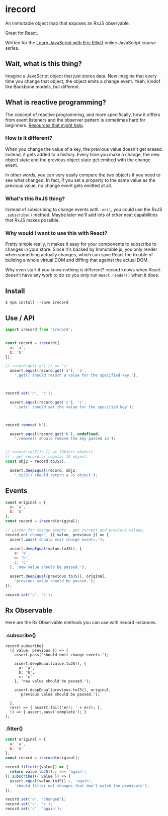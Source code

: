 # irecord

An immutable object map that exposes an RxJS observable.

Great for React.

Written for the [Learn JavaScript with Eric Elliott](https://ericelliottjs.com/) online JavaScript course series.


## Wait, what is this thing?

Imagine a JavaScript object that just stores data. Now imagine that every time you change that object, the object emits a change event. Yeah, kindof like Backbone models, but different.


## What is reactive programming?

The concept of reactive programming, and more specifically, how it differs from event listeners and the observer pattern is sometimes hard for beginners. [Resources that might help](./reactive-programming.md).

### How is it different?

When you change the value of a key, the previous value doesn't get erased. Instead, it gets added to a history. Every time you make a change, the new object state and the previous object state get emitted with the change event.

In other words, you can very easily compare the two objects if you need to see what changed. In fact, if you set a property to the same value as the previous value, no change event gets emitted at all.


### What's this RxJS thing?

Instead of subscribing to change events with `.on()`, you could use the RxJS `.subscribe()` method. Maybe later we'll add lots of other neat capabilities that RxJS makes possible.


### Why would I want to use this with React?

Pretty simple really, it makes it easy for your components to subscribe to changes in your store. Since it's backed by Immutable.js, you only render when something actually changes, which can save React the trouble of building a whole virtual DOM and diffing that against the actual DOM.

Why even start if you know nothing is different? irecord knows when React doesn't have any work to do so you only run `React.render()` when it does.


## Install

```
$ npm install --save irecord
```


## Use / API

```js
import irecord from 'irecord';


const record = irecord({
  a: 'a',
  b: 'b'
});

// record.get('a') // => 'a'
  assert.equal(record.get('a'), 'a',
    '.get() should return a value for the specified key.');



record.set('c', 'c');

  assert.equal(record.get('c'), 'c',
    '.set() should set the value for the specified key');



record.remove('b');

  assert.equal(record.get('b'), undefined,
    '.remove() should remove the key passed in');


// record.toJS(); // => [Object object]
//   get record as regular JS object.
const obj2 = record.toJS();

  assert.deepEqual(record, obj2,
    '.toJS() should return a JS object');
```


## Events

```js
const original = {
  a: 'a',
  b: 'b'
};
const record = irecord(original);

// Listen for change events - get current and previous values.
record.on('change', ({ value, previous }) => {
  assert.pass('should emit change events.');

  assert.deepEqual(value.toJS(), {
    a: 'a',
    b: 'b',
    c: 'c'
  }, 'new value should be passed.');

  assert.deepEqual(previous.toJS(), original,
    'previous value should be passed.');
});

record.set('c', 'c');
```


## Rx Observable

Here are the Rx Observable methods you can use with irecord instances.

### .subscribe()

```
record.subscribe(
  ({ value, previous }) => {
    assert.pass('should emit change events.');

    assert.deepEqual(value.toJS(), {
      a: 'a',
      b: 'b',
      c: 'c'
    }, 'new value should be passed.');

    assert.deepEqual(previous.toJS(), original,
      'previous value should be passed.');

  },
  (err) => { assert.fail('err: ' + err); },
  () => { assert.pass('complete'); }
);
```


### .filter()

```js
const original = {
  a: 'a',
  b: 'b'
};
const record = irecord(original);

record.filter(({value}) => {
  return value.toJS().c === 'again';
}).subscribe(({ value }) => {
  assert.equal(value.toJS().c, 'again',
    `should filter out changes that don't match the predicate`);
});

record.set('a', 'changed');
record.set('c', 'c');
record.set('c', 'again');
```
